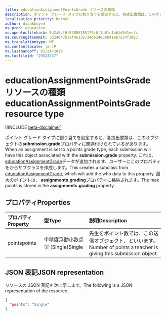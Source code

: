 ```yaml
---
title: educationAssignmentPointsGrade リソースの種類
description: ポイント グレード タイプに割り当てを設定すると、各提出書類は、このオブジェクトの**submission.grade**プロパティに関連付けられているがあります。 これから educationAssignmentGrade、サブクラスを作成します。
localization_priority: Normal
author: dipakboyed
ms.prod: education
ms.openlocfilehash: 5d2a5cf6f6f886185179c6f1a61c1bb1d9d1ecfc
ms.sourcegitcommit: 3d24047b3af46136734de2486b041e67a34f3d83
ms.translationtype: MT
ms.contentlocale: ja-JP
ms.lasthandoff: 01/24/2019
ms.locfileid: "29523737"
---
```

# <a name="educationassignmentpointsgrade-resource-type"></a><span data-ttu-id="15fdd-104">educationAssignmentPointsGrade リソースの種類</span><span class="sxs-lookup"><span data-stu-id="15fdd-104">educationAssignmentPointsGrade resource type</span></span>

[!INCLUDE [beta-disclaimer](../../includes/beta-disclaimer.md)]

<span data-ttu-id="15fdd-105">ポイント グレード タイプに割り当てを設定すると、各提出書類は、このオブジェクトの**submission.grade**プロパティに関連付けられているがあります。</span><span class="sxs-lookup"><span data-stu-id="15fdd-105">When an assignment is set to a points grade type, each submission will have this object associated with the **submission.grade** property.</span></span> <span data-ttu-id="15fdd-106">これは、 [educationAssignmentGrade](educationassignmentgrade.md)データが追加されます、ユーザーにこのプロパティをからサブクラスを作成します。</span><span class="sxs-lookup"><span data-stu-id="15fdd-106">This creates a subclass from [educationAssignmentGrade](educationassignmentgrade.md), which will add the who data to this property.</span></span> <span data-ttu-id="15fdd-107">最大のポイントは、 **assignments.grading**プロパティに格納されます。</span><span class="sxs-lookup"><span data-stu-id="15fdd-107">The max points is stored in the **assignments.grading** property.</span></span>


## <a name="properties"></a><span data-ttu-id="15fdd-108">プロパティ</span><span class="sxs-lookup"><span data-stu-id="15fdd-108">Properties</span></span>
| <span data-ttu-id="15fdd-109">プロパティ</span><span class="sxs-lookup"><span data-stu-id="15fdd-109">Property</span></span>     | <span data-ttu-id="15fdd-110">型</span><span class="sxs-lookup"><span data-stu-id="15fdd-110">Type</span></span>   |<span data-ttu-id="15fdd-111">説明</span><span class="sxs-lookup"><span data-stu-id="15fdd-111">Description</span></span>|
|:---------------|:--------|:----------|
|<span data-ttu-id="15fdd-112">points</span><span class="sxs-lookup"><span data-stu-id="15fdd-112">points</span></span>|<span data-ttu-id="15fdd-113">単精度浮動小数点型 (Single)</span><span class="sxs-lookup"><span data-stu-id="15fdd-113">Single</span></span>|<span data-ttu-id="15fdd-114">先生をポイント数では、この送信オブジェクト、といいます。</span><span class="sxs-lookup"><span data-stu-id="15fdd-114">Number of points a teacher is giving this submission object.</span></span>|

## <a name="json-representation"></a><span data-ttu-id="15fdd-115">JSON 表記</span><span class="sxs-lookup"><span data-stu-id="15fdd-115">JSON representation</span></span>

<span data-ttu-id="15fdd-116">リソースの JSON 表記を次に示します。</span><span class="sxs-lookup"><span data-stu-id="15fdd-116">The following is a JSON representation of the resource.</span></span>

<!-- {
  "blockType": "resource",
  "optionalProperties": [

  ],
  "@odata.type": "microsoft.graph.educationAssignmentPointsGrade"
}-->

```json
{
  "points": "Single"
}

```

<!-- uuid: 8fcb5dbc-d5aa-4681-8e31-b001d5168d79
2015-10-25 14:57:30 UTC -->
<!--
{
  "type": "#page.annotation",
  "description": "educationAssignmentPointsGrade resource",
  "keywords": "",
  "section": "documentation",
  "tocPath": "",
  "suppressions": [
    "Error: /api-reference/beta/resources/educationassignmentpointsgrade.md:\r\n      Exception processing links.\r\n    System.ArgumentException: Link Definition was null. Link text: !INCLUDE [beta-disclaimer](../../includes/beta-disclaimer.md)\r\n      at ApiDoctor.Validation.DocFile.get_LinkDestinations()\r\n      at ApiDoctor.Validation.DocSet.ValidateLinks(Boolean includeWarnings, String[] relativePathForFiles, IssueLogger issues, Boolean requireFilenameCaseMatch, Boolean printOrphanedFiles)"
  ]
}
-->
